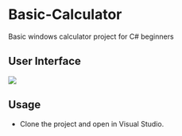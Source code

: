 # Basic-Calculator
Basic windows calculator project for C# beginners

## __User Interface__

<img src=https://raw.githubusercontent.com/dropcreations/Basic-Calculator/main/Assets/UI.png>

## __Usage__

* Clone the project and open in Visual Studio.
